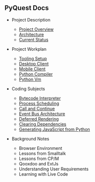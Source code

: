 ## PyQuest Docs

- Project Description
    - [Project Overview](./?path=project_description/01_project_overview)
    - [Architecture](./?path=project_description/02_architecture)
    - [Current Status](./?path=project_description/03_current_status)

- Project Workplan
    - [Tooling Setup](./?path=project_workplan/01_tooling_setup)
    - [Desktop Client](./?path=project_workplan/02_desktop_client)
    - [Mobile Client](./?path=project_workplan/03_mobile_client)
    - [Python Compiler](./?path=project_workplan/04_python_compiler)
    - [Python Vm](./?path=project_workplan/05_python_vm)
  
- Coding Subjects
    - [Bytecode Interpreter](./?path=coding_subjects/01_bytecode_interpreter)
    - [Process Scheduling](./?path=coding_subjects/02_process_scheduling)
    - [Call and Continue](./?path=coding_subjects/03_call_and_continue)
    - [Event Bus Architecture](./?path=coding_subjects/04_event_bus_architecture)
    - [Deferred Rendering](./?path=coding_subjects/05_deferred_rendering)
    - [Clearing Dependencies](./?path=coding_subjects/06_clearing_dependencies)
    - [Generating JavaScript from Python](./?path=coding_subjects/07_generating_javascript_from_python)

- Background Notes
    - Browser Environment
    - Lessons from Smalltalk
    - Lessons from CP/M
    - Qooxdoo and ExtJs
    - Understanding User Requirements
    - Learning with Live Code
